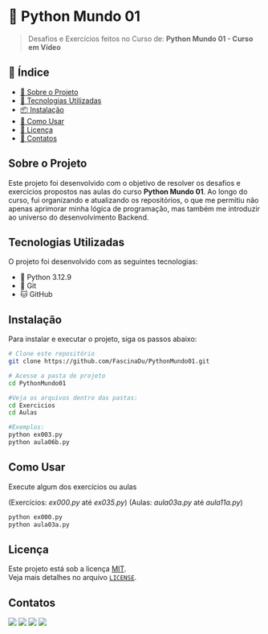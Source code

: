 # 🐍 Python Mundo 01

> Desafios e Exercícios feitos no Curso de: **Python Mundo 01 - Curso em Vídeo**

## 📖 Índice

- [📌 Sobre o Projeto](#sobre-o-projeto)
- [🚀 Tecnologias Utilizadas](#tecnologias-utilizadas)
- [📦 Instalação](#instalação)
- [📖 Como Usar](#como-usar)
- [📜 Licença](#licença)
- [💬 Contatos](#contatos)

## Sobre o Projeto

Este projeto foi desenvolvido com o objetivo de resolver os desafios e exercícios propostos nas aulas do curso **Python Mundo 01**. Ao longo do curso, fui organizando e atualizando os repositórios, o que me permitiu não apenas aprimorar minha lógica de programação, mas também me introduzir ao universo do desenvolvimento Backend.

## Tecnologias Utilizadas

O projeto foi desenvolvido com as seguintes tecnologias:

- 🐍 Python 3.12.9
- 💾 Git
- 🐱 GitHub

## Instalação

Para instalar e executar o projeto, siga os passos abaixo:

```sh
# Clone este repositório
git clone https://github.com/FascinaDu/PythonMundo01.git

# Acesse a pasta do projeto
cd PythonMundo01

#Veja os arquivos dentro das pastas:
cd Exercicios
cd Aulas

#Exemplos:
python ex003.py
python aula06b.py
```
## Como Usar

Execute algum dos exercícios ou aulas 

(Exercícios: *ex000.py* até *ex035.py*)
(Aulas: *aula03a.py* até *aula11a.py*)
```sh
python ex000.py
python aula03a.py
```

## Licença

Este projeto está sob a licença [MIT](LICENSE).  
Veja mais detalhes no arquivo [`LICENSE`](LICENSE).

## Contatos
<div> 
  <a href="https://www.youtube.com/@fascinadu" target="_blank"><img src="https://img.shields.io/badge/YouTube-FF0000?style=for-the-badge&logo=youtube&logoColor=white" target="_blank"></a>
  <a href="https://www.instagram.com/fascinadu/" target="_blank"><img src="https://img.shields.io/badge/-Instagram-%23E4405F?style=for-the-badge&logo=instagram&logoColor=white" target="_blank"></a>
  <a href = "mailto:eduardofascinamiranda07@gmail.com"><img src="https://img.shields.io/badge/-Gmail-%23333?style=for-the-badge&logo=gmail&logoColor=white" target="_blank"></a>
  <a href="https://www.linkedin.com/in/eduardofascina/" target="_blank"><img src="https://img.shields.io/badge/-LinkedIn-%230077B5?style=for-the-badge&logo=linkedin&logoColor=white" target="_blank"></a> 

</div>
